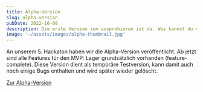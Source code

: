 ```yaml
---
title: Alpha-Version
slug: alpha-version
pubDate: 2022-10-08
description: Die erste Version zum ausprobieren ist da. Was kannst du von unserer Alpha-Version erwarten?
image: '~/assets/images/alpha-thumbnail.jpg'
---
```


An unserem 5. Hackaton haben wir die Alpha-Version veröffentlicht. Ab jetzt sind alle Features für den MVP: Lager grundsätzlich vorhanden (feature-complete). Diese Version dient als temporäre Testversion, kann damit auch noch einige Bugs enthalten und wird später wieder gelöscht.

<a class="btn secondary" href="https://app-alpha.ecamp3.ch">Zur Alpha-Version</a>